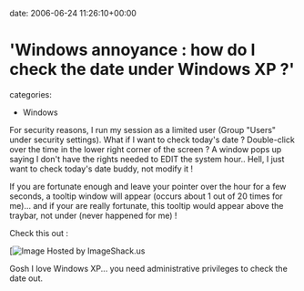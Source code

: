 


date: 2006-06-24 11:26:10+00:00


# 'Windows annoyance : how do I check the date under Windows XP ?'

categories:
- Windows


For security reasons, I run my session as a limited user (Group "Users" under security settings).
What if I want to check today's date ?
Double-click over the time in the lower right corner of the screen ? A window pops up saying I don't have the rights needed to EDIT the system hour.. Hell, I just want to check today's date buddy, not modify it !

If you are fortunate enough and leave your pointer over the hour for a few seconds, a tooltip window will appear (occurs about 1 out of 20 times for me)... and if your are really fortunate, this tooltip would appear above the traybar, not under (never happened for me) !

Check this out :

[![Image Hosted by ImageShack.us](https://blog.wains.be/images/00-imageshack.jpg)

Gosh I love Windows XP... you need administrative privileges to check the date out.



[](http://honey.wains.be/rabbitpresent.php)
